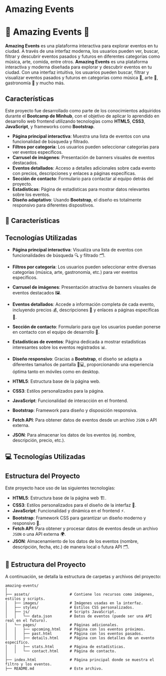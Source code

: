 # Amazing Events
# 🌟 Amazing Events 🌟

**Amazing Events** es una plataforma interactiva para explorar eventos en tu ciudad. A través de una interfaz moderna, los usuarios pueden ver, buscar, filtrar y descubrir eventos pasados y futuros en diferentes categorías como música, arte, comida, entre otros.
**Amazing Events** es una plataforma interactiva y moderna diseñada para explorar y descubrir eventos en tu ciudad. Con una interfaz intuitiva, los usuarios pueden buscar, filtrar y visualizar eventos pasados y futuros en categorías como música 🎵, arte 🎨, gastronomía 🍣 y mucho más.

## Características
Este proyecto fue desarrollado como parte de los conocimientos adquiridos durante el **Bootcamp de Minhub**, con el objetivo de aplicar lo aprendido en desarrollo web frontend utilizando tecnologías como **HTML5**, **CSS3**, **JavaScript**, y frameworks como **Bootstrap**.

- **Página principal interactiva**: Muestra una lista de eventos con una funcionalidad de búsqueda y filtrado.
- **Filtros por categoría**: Los usuarios pueden seleccionar categorías para ver eventos específicos.
- **Carrusel de imágenes**: Presentación de banners visuales de eventos destacados.
- **Eventos detallados**: Acceso a detalles adicionales sobre cada evento con precios, descripciones y enlaces a páginas específicas.
- **Sección de contacto**: Formulario para contactar al equipo detrás del proyecto.
- **Estadísticas**: Página de estadísticas para mostrar datos relevantes sobre los eventos.
- **Diseño adaptativo**: Usando **Bootstrap**, el diseño es totalmente responsivo para diferentes dispositivos.
## 🚀 Características

## Tecnologías Utilizadas
- **Página principal interactiva**: Visualiza una lista de eventos con funcionalidades de búsqueda 🔍 y filtrado 🗂️.
- **Filtros por categoría**: Los usuarios pueden seleccionar entre diversas categorías (música, arte, gastronomía, etc.) para ver eventos específicos.
- **Carrusel de imágenes**: Presentación atractiva de banners visuales de eventos destacados 🖼️.
- **Eventos detallados**: Accede a información completa de cada evento, incluyendo precios 💰, descripciones 📃 y enlaces a páginas específicas 🔗.
- **Sección de contacto**: Formulario para que los usuarios puedan ponerse en contacto con el equipo de desarrollo 📧.
- **Estadísticas de eventos**: Página dedicada a mostrar estadísticas interesantes sobre los eventos registrados 📊.
- **Diseño responsivo**: Gracias a **Bootstrap**, el diseño se adapta a diferentes tamaños de pantalla 📱💻, proporcionando una experiencia óptima tanto en móviles como en desktop.

- **HTML5**: Estructura base de la página web.
- **CSS3**: Estilos personalizados para la página.
- **JavaScript**: Funcionalidad de interacción en el frontend.
- **Bootstrap**: Framework para diseño y disposición responsiva.
- **Fetch API**: Para obtener datos de eventos desde un archivo `JSON` o API externa.
- **JSON**: Para almacenar los datos de los eventos (ej. nombre, descripción, precio, etc.).
## 💻 Tecnologías Utilizadas

## Estructura del Proyecto
Este proyecto hace uso de las siguientes tecnologías:
- **HTML5**: Estructura base de la página web 🏗️.
- **CSS3**: Estilos personalizados para el diseño de la interfaz 🎨.
- **JavaScript**: Funcionalidad y dinámica en el frontend ⚡.
- **Bootstrap**: Framework CSS para garantizar un diseño moderno y responsivo 📐.
- **Fetch API**: Para obtener y procesar datos de eventos desde un archivo `JSON` o una API externa 🌍.
- **JSON**: Almacenamiento de los datos de los eventos (nombre, descripción, fecha, etc.) de manera local o futura API 🗂️.
## 📁 Estructura del Proyecto
A continuación, se detalla la estructura de carpetas y archivos del proyecto:

```plaintext
amazing-events/
│
├── assets/                  # Contiene los recursos como imágenes, estilos y scripts.
│   ├── images/              # Imágenes usadas en la interfaz.
│   ├── styles/              # Estilos CSS personalizados.
│   ├── js/                  # Scripts JavaScript.
│   │   └── data.json        # Datos de eventos (puede ser una API real en el futuro).
│   └── pages/               # Páginas adicionales.
│   │   ├── upcoming.html    # Página con los eventos próximos.
│   │   ├── past.html        # Página con los eventos pasados.
│   │   ├── details.html     # Página con los detalles de un evento específico.
│   │   ├── stats.html       # Página de estadísticas.
│   │   └── contact.html     # Página de contacto.
│
├── index.html               # Página principal donde se muestra el filtro y los eventos.
├── README.md                # Este archivo.

